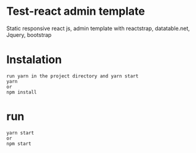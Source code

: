 # Test-react admin template 
Static responsive react js, admin template with reactstrap, datatable.net, Jquery, bootstrap

# Instalation
```
run yarn in the project directory and yarn start 
yarn 
or
npm install
```
# run
```
yarn start
or
npm start
```



